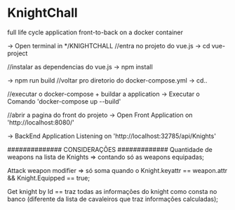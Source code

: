 # KnightChall
full life cycle application front-to-back on a docker container 

-> Open terminal in */KNIGHTCHALL
//entra no projeto do vue.js
-> cd vue-project

//instalar as dependencias do vue.js
-> npm install

-> npm run build
//voltar pro diretorio do docker-compose.yml
-> cd..

//executar o docker-compose + buildar a application
-> Executar o Comando 'docker-compose up --build'

//abrir a pagina do front do projeto
-> Open Front Application on 'http://localhost:8080/'

-> BackEnd Application Listening on 'http://localhost:32785/api/Knights'


############## CONSIDERAÇÕES #############
Quantidade de weapons na lista de Knights  => contando só as weapons equipadas;

Attack weapon modifier => só soma quando o Knight.keyattr == weapon.attr && Knight.Equipped == true;

Get knight by Id == traz todas as informações do knight como consta no banco (diferente da lista de cavaleiros que traz informações calculadas);